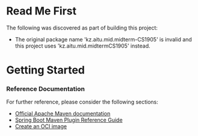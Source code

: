 # Read Me First
The following was discovered as part of building this project:

* The original package name 'kz.aitu.mid.midterm-CS1905' is invalid and this project uses 'kz.aitu.mid.midtermCS1905' instead.

# Getting Started

### Reference Documentation
For further reference, please consider the following sections:

* [Official Apache Maven documentation](https://maven.apache.org/guides/index.html)
* [Spring Boot Maven Plugin Reference Guide](https://docs.spring.io/spring-boot/docs/2.3.4.RELEASE/maven-plugin/reference/html/)
* [Create an OCI image](https://docs.spring.io/spring-boot/docs/2.3.4.RELEASE/maven-plugin/reference/html/#build-image)


